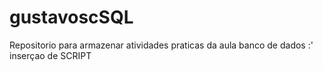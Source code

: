 # gustavoscSQL
Repositorio para armazenar atividades praticas da aula banco de dados :' inserçao de SCRIPT
